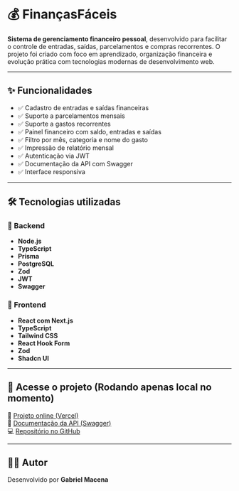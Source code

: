 # 💰 FinançasFáceis

**Sistema de gerenciamento financeiro pessoal**, desenvolvido para facilitar o controle de entradas, saídas, parcelamentos e compras recorrentes. O projeto foi criado com foco em aprendizado, organização financeira e evolução prática com tecnologias modernas de desenvolvimento web.

---

## ✨ Funcionalidades

- ✅ Cadastro de entradas e saídas financeiras
- ✅ Suporte a parcelamentos mensais
- ✅ Suporte a gastos recorrentes
- ✅ Painel financeiro com saldo, entradas e saídas
- ✅ Filtro por mês, categoria e nome do gasto
- ✅ Impressão de relatório mensal
- ✅ Autenticação via JWT
- ✅ Documentação da API com Swagger
- ✅ Interface responsiva

---

## 🛠️ Tecnologias utilizadas

### 🔹 Backend
- **Node.js**
- **TypeScript**
- **Prisma**
- **PostgreSQL**
- **Zod**
- **JWT**
- **Swagger**

### 🔹 Frontend
- **React com Next.js**
- **TypeScript**
- **Tailwind CSS**
- **React Hook Form**
- **Zod**
- **Shadcn UI**

---

## 🚀 Acesse o projeto (Rodando apenas local no momento)
🔗 [Projeto online (Vercel)](https://financas-faceis.vercel.app)  
📄 [Documentação da API (Swagger)](https://financasfaceis.onrender.com/api-docs)  
💻 [Repositório no GitHub](https://github.com/gbmacena/FinancasFaceis)

---

## 👨‍💻 Autor

Desenvolvido por **Gabriel Macena**
